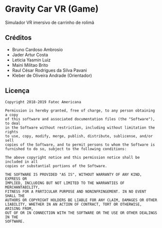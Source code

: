 # Gravity Car VR (Game)

Simulador VR imersivo de carrinho de rolimã 

## Créditos
*   Bruno Cardoso Ambrosio
*   Jader Artur Costa
*   Leticia Yasmin Luiz
*   Maini Militao Brito
*   Raul César Rodrigues da Silva Pavani
*   Kleber de Oliveira Andrade (Orientador)

## Licença

    Copyright 2018-2019 Fatec Americana
    
    Permission is hereby granted, free of charge, to any person obtaining a copy
    of this software and associated documentation files (the "Software"), to deal
    in the Software without restriction, including without limitation the rights
    to use, copy, modify, merge, publish, distribute, sublicense, and/or sell
    copies of the Software, and to permit persons to whom the Software is
    furnished to do so, subject to the following conditions:
    
    The above copyright notice and this permission notice shall be included in all
    copies or substantial portions of the Software.
    
    THE SOFTWARE IS PROVIDED "AS IS", WITHOUT WARRANTY OF ANY KIND, EXPRESS OR
    IMPLIED, INCLUDING BUT NOT LIMITED TO THE WARRANTIES OF MERCHANTABILITY,
    FITNESS FOR A PARTICULAR PURPOSE AND NONINFRINGEMENT. IN NO EVENT SHALL THE
    AUTHORS OR COPYRIGHT HOLDERS BE LIABLE FOR ANY CLAIM, DAMAGES OR OTHER
    LIABILITY, WHETHER IN AN ACTION OF CONTRACT, TORT OR OTHERWISE, ARISING FROM,
    OUT OF OR IN CONNECTION WITH THE SOFTWARE OR THE USE OR OTHER DEALINGS IN THE
    SOFTWARE.
